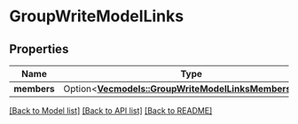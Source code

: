 # GroupWriteModelLinks

## Properties

Name | Type | Description | Notes
------------ | ------------- | ------------- | -------------
**members** | Option<[**Vec<models::GroupWriteModelLinksMembersInner>**](GroupWriteModel__links_members_inner.md)> |  | [optional]

[[Back to Model list]](../README.md#documentation-for-models) [[Back to API list]](../README.md#documentation-for-api-endpoints) [[Back to README]](../README.md)



